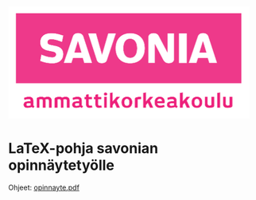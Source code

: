 ![alt text](https://github.com/jannesavonia/SavoniaOpinnayteLaTex/blob/main/fig/savonia_ammattikorkeakoulu.png)

# LaTeX-pohja savonian opinnäytetyölle



Ohjeet: [opinnayte.pdf](https://github.com/jannesavonia/SavoniaOpinnayteLaTex/blob/main/opinnayte.pdf)
